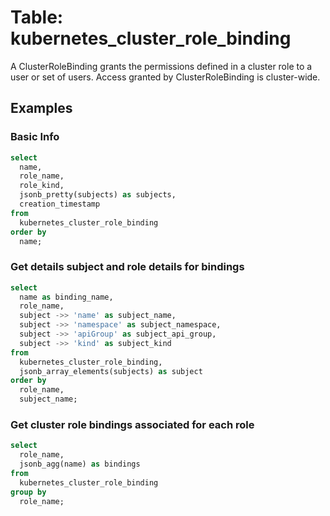 # Table: kubernetes_cluster_role_binding

A ClusterRoleBinding grants the permissions defined in a cluster role to a user or set of users. Access granted by ClusterRoleBinding is cluster-wide.

## Examples

### Basic Info

```sql
select
  name,
  role_name,
  role_kind,
  jsonb_pretty(subjects) as subjects,
  creation_timestamp
from
  kubernetes_cluster_role_binding
order by
  name;
```

### Get details subject and role details for bindings

```sql
select
  name as binding_name,
  role_name,
  subject ->> 'name' as subject_name,
  subject ->> 'namespace' as subject_namespace,
  subject ->> 'apiGroup' as subject_api_group,
  subject ->> 'kind' as subject_kind
from
  kubernetes_cluster_role_binding,
  jsonb_array_elements(subjects) as subject
order by
  role_name,
  subject_name;
```

### Get cluster role bindings associated for each role

```sql
select
  role_name,
  jsonb_agg(name) as bindings
from
  kubernetes_cluster_role_binding
group by
  role_name;
```
